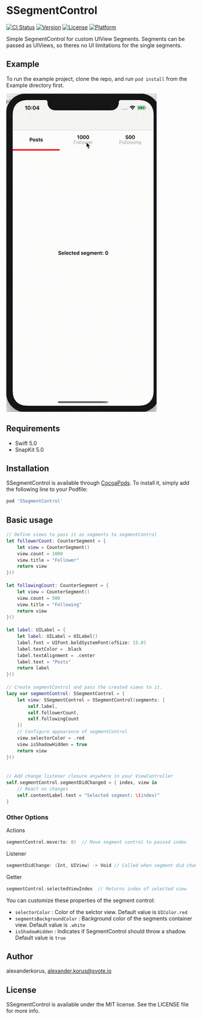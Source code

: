 # SSegmentControl

[![CI Status](https://img.shields.io/travis/alexanderkorus/SSegmentControl.svg?style=flat)](https://travis-ci.org/alexanderkorus/SSegmentControl)
[![Version](https://img.shields.io/cocoapods/v/SSegmentControl.svg?style=flat)](https://cocoapods.org/pods/SSegmentControl)
[![License](https://img.shields.io/cocoapods/l/SSegmentControl.svg?style=flat)](https://cocoapods.org/pods/SSegmentControl)
[![Platform](https://img.shields.io/cocoapods/p/SSegmentControl.svg?style=flat)](https://cocoapods.org/pods/SSegmentControl)

Simple SegmentControl for custom UIView Segments. Segments can be passed as UIViews, so theres
no UI limitations for the single segments.

## Example

To run the example project, clone the repo, and run `pod install` from the Example directory first.

![Preview](https://raw.githubusercontent.com/alexanderkorus/SSegmentControl/master/ssegmentcontrol.gif)

## Requirements

* Swift 5.0
* SnapKit 5.0

## Installation

SSegmentControl is available through [CocoaPods](https://cocoapods.org). To install
it, simply add the following line to your Podfile:

```ruby
pod 'SSegmentControl'
```

## Basic usage 

```swift
// Define views to pass it as segments to segmentControl
let followerCount: CounterSegment = {
    let view = CounterSegment()
    view.count = 1000
    view.title = "Follower"
    return view
}()

let followingCount: CounterSegment = {
    let view = CounterSegment()
    view.count = 500
    view.title = "Following"
    return view
}()

let label: UILabel = {
    let label: UILabel = UILabel()
    label.font = UIFont.boldSystemFont(ofSize: 15.0)
    label.textColor = .black
    label.textAlignment = .center
    label.text = "Posts"
    return label
}()

// Create segmentControl and pass the created views to it.
lazy var segmentControl: SSegmentControl = {
    let view: SSegmentControl = SSegmentControl(segments: [
        self.label,
        self.followerCount,
        self.followingCount
    ])
    // Configure appearance of segmentControl
    view.selectorColor = .red
    view.isShadowHidden = true
    return view
}()


// Add change listener closure anywhere in your ViewController
self.segmentControl.segmentDidChanged = { index, view in
    // React on changes 
    self.contentLabel.text = "Selected segment: \(index)"
}
```
### Other Options

Actions 
```swift
segmentControl.move(to: 0)  // Move segment control to passed index
````

Listener
```swift
segmentDidChange: (Int, UIView) -> Void // Called when segment did changed
````

Getter
```swift
segmentControl.selectedViewIndex  // Returns index of selected view
````

You can customize these properties of the segment control:
- `selectorColor` : Color of the selctor view. Default value is `UIColor.red`
- `segmentsBackgroundColor` : Background color of the segments container view. Default value is `.white`
- `isShadowHidden` : Indicates if SegmentControl should throw a shadow. Default value is `true`



## Author

alexanderkorus, alexander.korus@svote.io

## License

SSegmentControl is available under the MIT license. See the LICENSE file for more info.

